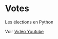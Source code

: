 # Votes

Les élections en Python

Voir [Vidéo Youtube](https://www.youtube.com/watch?v=B2JvW8ma9Vc)


